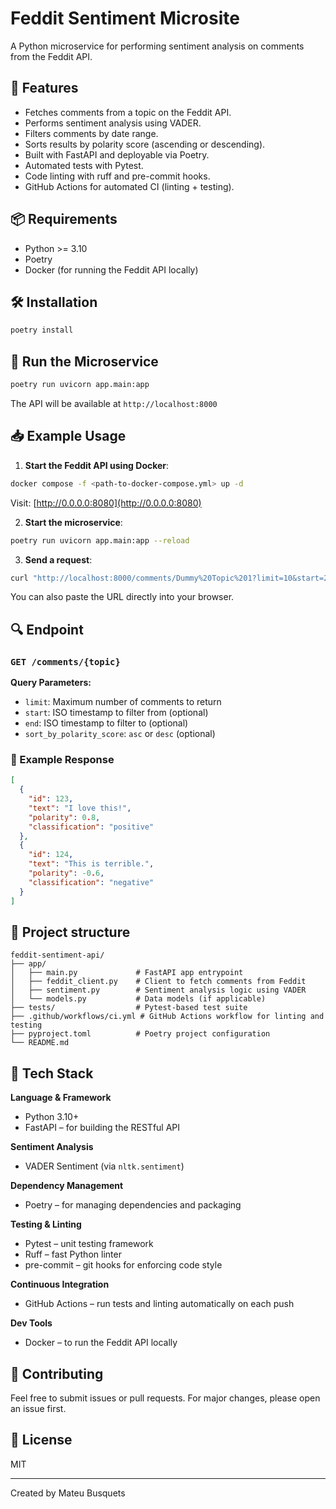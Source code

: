 # Feddit Sentiment Microsite

A Python microservice for performing sentiment analysis on comments from the Feddit API.

## 🚀 Features

* Fetches comments from a topic on the Feddit API.
* Performs sentiment analysis using VADER.
* Filters comments by date range.
* Sorts results by polarity score (ascending or descending).
* Built with FastAPI and deployable via Poetry.
* Automated tests with Pytest.
* Code linting with ruff and pre-commit hooks.
* GitHub Actions for automated CI (linting + testing).


## 📦 Requirements

* Python >= 3.10
* Poetry
* Docker (for running the Feddit API locally)

## 🛠 Installation

```bash
poetry install
```

## 🧪 Run the Microservice

```bash
poetry run uvicorn app.main:app
```

The API will be available at `http://localhost:8000`

## 📥 Example Usage

1. **Start the Feddit API using Docker**:

```bash
docker compose -f <path-to-docker-compose.yml> up -d
```

Visit: [http://0.0.0.0:8080](http://0.0.0.0:8080)

2. **Start the microservice**:

```bash
poetry run uvicorn app.main:app --reload
```

3. **Send a request**:

```bash
curl "http://localhost:8000/comments/Dummy%20Topic%201?limit=10&start=2021-06-01T00:00:00Z&end=2022-06-01T00:00:00Z&sort_by_polarity_score=desc"
```

You can also paste the URL directly into your browser.

## 🔍 Endpoint

### `GET /comments/{topic}`

**Query Parameters:**

* `limit`: Maximum number of comments to return
* `start`: ISO timestamp to filter from (optional)
* `end`: ISO timestamp to filter to (optional)
* `sort_by_polarity_score`: `asc` or `desc` (optional)

### 🧾 Example Response

```json
[
  {
    "id": 123,
    "text": "I love this!",
    "polarity": 0.8,
    "classification": "positive"
  },
  {
    "id": 124,
    "text": "This is terrible.",
    "polarity": -0.6,
    "classification": "negative"
  }
]
```

## 📂 Project structure

```
feddit-sentiment-api/
├── app/
│   ├── main.py             # FastAPI app entrypoint
│   ├── feddit_client.py    # Client to fetch comments from Feddit
│   ├── sentiment.py        # Sentiment analysis logic using VADER
│   └── models.py           # Data models (if applicable)
├── tests/                  # Pytest-based test suite
├── .github/workflows/ci.yml # GitHub Actions workflow for linting and testing
├── pyproject.toml          # Poetry project configuration
└── README.md
```

## 🧱 Tech Stack

**Language & Framework**
- Python 3.10+
- FastAPI – for building the RESTful API

**Sentiment Analysis**
- VADER Sentiment (via `nltk.sentiment`)

**Dependency Management**
- Poetry – for managing dependencies and packaging

**Testing & Linting**
- Pytest – unit testing framework
- Ruff – fast Python linter
- pre-commit – git hooks for enforcing code style

**Continuous Integration**
- GitHub Actions – run tests and linting automatically on each push

**Dev Tools**
- Docker – to run the Feddit API locally

## 🤝 Contributing

Feel free to submit issues or pull requests. For major changes, please open an issue first.

## 📄 License

MIT

---

Created by Mateu Busquets
